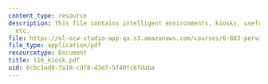 ```yaml
---
content_type: resource
description: This file contains intelligent environments, kiosks, useful information
  etc.
file: https://ol-ocw-studio-app-qa.s3.amazonaws.com/courses/6-883-pervasive-human-centric-computing-sma-5508-spring-2006/6cbc1ad87a18cdf843e75f40fc6fdaba_l16_kiosk.pdf
file_type: application/pdf
resourcetype: Document
title: l16_kiosk.pdf
uid: 6cbc1ad8-7a18-cdf8-43e7-5f40fc6fdaba
---
```

